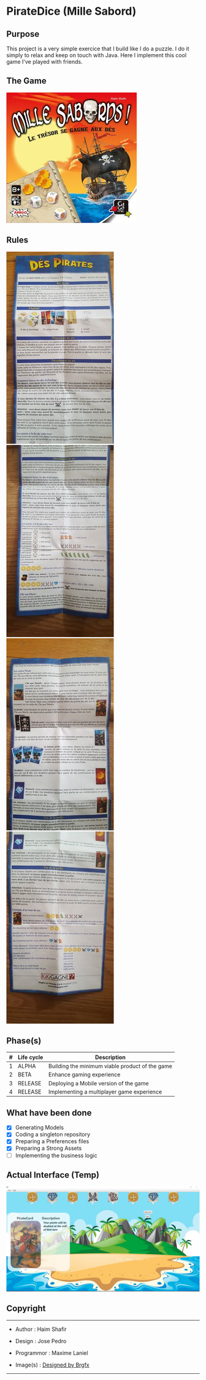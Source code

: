 # PirateDice (Mille Sabord)

## Purpose

This project is a very simple exercice that I build like I do a puzzle. I do it simply to relax and keep on touch with Java. Here I implement this cool game I've played with friends. 

## The Game
![picture](src/Assets/PirateDice.jpg)

## Rules

![picture](src/Assets/Rules/Rules_1.png)
![picture](src/Assets/Rules/Rules_2.png)
![picture](src/Assets/Rules/Rules_3.png)
![picture](src/Assets/Rules/Rules_4.png)

## Phase(s)

| # | Life cycle |                  Description                       |
|---|------------|----------------------------------------------------|
| 1 | ALPHA      | Building the minimum viable product of the game    |
| 2 | BETA       | Enhance gaming experience                          |
| 3 | RELEASE    | Deploying a Mobile version of the game             |
| 4 | RELEASE    | Implementing a multiplayer game experience         |

## What have been done

- [x] Generating Models
- [x] Coding a singleton repository
- [x] Preparing a Preferences files 
- [x] Preparing a Strong Assets 
- [ ] Implementing the business logic   

## Actual Interface (Temp)

![picture](src/Assets/Looking/2018-12-29.png)

<!--
35 cartes Pirates
-Coffre au trésor
        -safe dice
-Sorcière
        -Relance tete de mort une fois
-Pirate 
        -Tous les points sont doublés
        -Double les points de l'ile aux morts
 -Singe et perroquet
        -Les singes et perroquets sont identiques
-Or
        -Ajoute une piece d'or
        -Si tourne tous les dés en or + carte or on gagne la partie 
-Diamant
        -Ajoute une piece de Diamant
        -Si tourne tous les dés en diamants + carte diamant on gagne la partie 
-Tête de mort
        -Une tete
        -Deux tete
-Les bateaux (Pirate Ship)
  -2 épées => 300
  -3 épées => 500
  -4 épées => 1000
-Joute 6000 points
-->

## Copyright
***
- Author : Haim Shafir
- Design : Jose Pedro
- Programmor : Maxime Laniel 

- Image(s) : <a href="https://www.freepik.com/free-vector/island-background-design_1020626.htm">Designed by Brgfx</a> 
***
